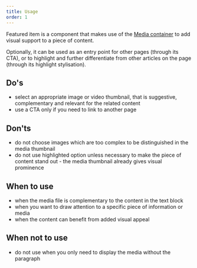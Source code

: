 ```yaml
---
title: Usage
order: 1
---
```

Featured item is a component that makes use of the [Media container](https://ec.europa.eu/component-library/eu/components/media/media-container/code/) to add visual support to a piece of content.

Optionally, it can be used as an entry point for other pages (through its CTA), or to highlight and further differentiate from other articles on the page (through its highlight stylisation).

## Do's

- select an appropriate image or video thumbnail, that is suggestive, complementary and relevant for the related content
- use a CTA only if you need to link to another page

## Don'ts

- do not choose images which are too complex to be distinguished in the media thumbnail
- do not use highlighted option unless necessary to make the piece of content stand out - the media thumbnail already gives visual prominence

## When to use

- when the media file is complementary to the content in the text block
- when you want to draw attention to a specific piece of information or media
- when the content can benefit from added visual appeal

## When not to use

- do not use when you only need to display the media without the paragraph
